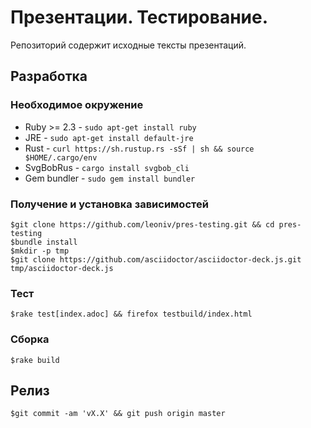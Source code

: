 # Презентации. Тестирование.

Репозиторий содержит исходные тексты презентаций.

## Разработка

### Необходимое окружение

- Ruby >= 2.3 - `sudo apt-get install ruby`
- JRE - `sudo apt-get install default-jre`
- Rust - `curl https://sh.rustup.rs -sSf | sh && source $HOME/.cargo/env`
- SvgBobRus - `cargo install svgbob_cli`
- Gem bundler - `sudo gem install bundler`

### Получение и установка зависимостей

    $git clone https://github.com/leoniv/pres-testing.git && cd pres-testing
    $bundle install
    $mkdir -p tmp
    $git clone https://github.com/asciidoctor/asciidoctor-deck.js.git tmp/asciidoctor-deck.js

### Тест

    $rake test[index.adoc] && firefox testbuild/index.html

### Сборка

    $rake build

## Релиз

    $git commit -am 'vX.X' && git push origin master
